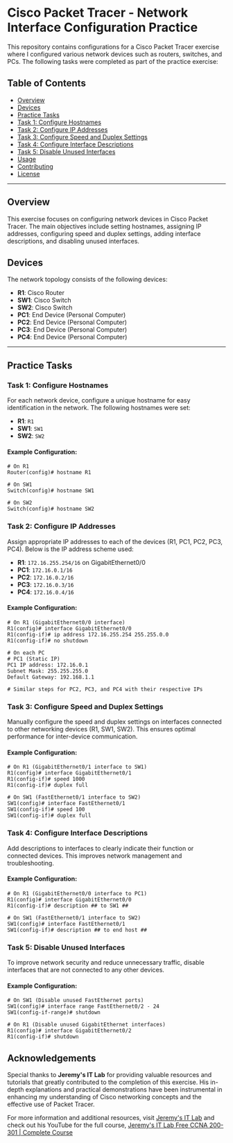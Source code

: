 # Cisco Packet Tracer - Network Interface Configuration Practice

This repository contains configurations for a Cisco Packet Tracer exercise where I configured various network devices such as routers, switches, and PCs. The following tasks were completed as part of the practice exercise:

## Table of Contents
- [Overview](#Overview)
- [Devices](#devices)
- [Practice Tasks](#practice-tasks)
- [Task 1: Configure Hostnames](#task-1-configure-hostnames)
- [Task 2: Configure IP Addresses](#task-2-configure-ip-addresses)
- [Task 3: Configure Speed and Duplex Settings](#task-3-configure-speed-and-duplex-settings)
- [Task 4: Configure Interface Descriptions](#task-4-configure-interface-descriptions)
- [Task 5: Disable Unused Interfaces](#task-5-disable-unused-interfaces)
- [Usage](#usage)
- [Contributing](#contributing)
- [License](#license)

---

## Overview

This exercise focuses on configuring network devices in Cisco Packet Tracer. The main objectives include setting hostnames, assigning IP addresses, configuring speed and duplex settings, adding interface descriptions, and disabling unused interfaces.

## Devices

The network topology consists of the following devices:
- **R1**: Cisco Router
- **SW1**: Cisco Switch
- **SW2**: Cisco Switch
- **PC1**: End Device (Personal Computer)
- **PC2**: End Device (Personal Computer)
- **PC3**: End Device (Personal Computer)
- **PC4**: End Device (Personal Computer)

---

## Practice Tasks

### Task 1: Configure Hostnames

For each network device, configure a unique hostname for easy identification in the network. The following hostnames were set:

- **R1**: `R1`
- **SW1**: `SW1`
- **SW2**: `SW2`

#### Example Configuration:
```plaintext
# On R1
Router(config)# hostname R1

# On SW1
Switch(config)# hostname SW1

# On SW2
Switch(config)# hostname SW2
```
### Task 2: Configure IP Addresses

Assign appropriate IP addresses to each of the devices (R1, PC1, PC2, PC3, PC4). Below is the IP address scheme used:

- **R1**: `172.16.255.254/16` on GigabitEthernet0/0
- **PC1**: `172.16.0.1/16`
- **PC2**: `172.16.0.2/16`
- **PC3**: `172.16.0.3/16`
- **PC4**: `172.16.0.4/16`

#### Example Configuration:
```plaintext
# On R1 (GigabitEthernet0/0 interface)
R1(config)# interface GigabitEthernet0/0
R1(config-if)# ip address 172.16.255.254 255.255.0.0
R1(config-if)# no shutdown

# On each PC
# PC1 (Static IP)
PC1 IP address: 172.16.0.1
Subnet Mask: 255.255.255.0
Default Gateway: 192.168.1.1

# Similar steps for PC2, PC3, and PC4 with their respective IPs
```
### Task 3: Configure Speed and Duplex Settings

Manually configure the speed and duplex settings on interfaces connected to other networking devices (R1, SW1, SW2). This ensures optimal performance for inter-device communication.

#### Example Configuration:
```plaintext
# On R1 (GigabitEthernet0/1 interface to SW1)
R1(config)# interface GigabitEthernet0/1
R1(config-if)# speed 1000
R1(config-if)# duplex full

# On SW1 (FastEthernet0/1 interface to SW2)
SW1(config)# interface FastEthernet0/1
SW1(config-if)# speed 100
SW1(config-if)# duplex full
```
### Task 4: Configure Interface Descriptions

Add descriptions to interfaces to clearly indicate their function or connected devices. This improves network management and troubleshooting.

#### Example Configuration:
```plaintext
# On R1 (GigabitEthernet0/0 interface to PC1)
R1(config)# interface GigabitEthernet0/0
R1(config-if)# description ## to SW1 ##

# On SW1 (FastEthernet0/1 interface to SW2)
SW1(config)# interface FastEthernet0/1
SW1(config-if)# description ## to end host ##
```
### Task 5: Disable Unused Interfaces

To improve network security and reduce unnecessary traffic, disable interfaces that are not connected to any other devices.

#### Example Configuration:
```plaintext
# On SW1 (Disable unused FastEthernet ports)
SW1(config)# interface range FastEthernet0/2 - 24
SW1(config-if-range)# shutdown

# On R1 (Disable unused GigabitEthernet interfaces)
R1(config)# interface GigabitEthernet0/2
R1(config-if)# shutdown
```
## Acknowledgements


Special thanks to **Jeremy's IT Lab** for providing valuable resources and tutorials that greatly contributed to the completion of this exercise. His in-depth explanations and practical demonstrations have been instrumental in enhancing my understanding of Cisco networking concepts and the effective use of Packet Tracer.

For more information and additional resources, visit [Jeremy's IT Lab](https://jeremysitlab.com/) and check out his YouTube for the full course, [Jeremy's IT Lab Free CCNA 200-301 | Complete Course](https://www.youtube.com/playlist?list=PLxbwE86jKRgMpuZuLBivzlM8s2Dk5lXBQ)
